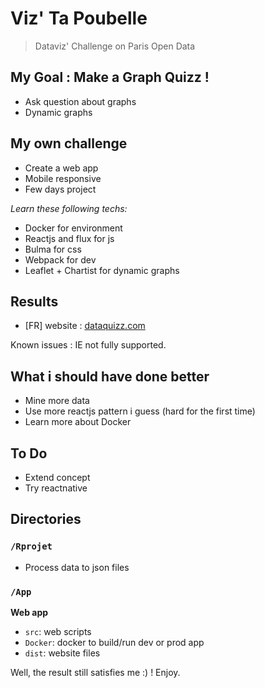 # Viz' Ta Poubelle

> Dataviz' Challenge on Paris Open Data 


## My Goal : Make a Graph Quizz !

* Ask question about graphs
* Dynamic graphs


## My own challenge

* Create a web app
* Mobile responsive
* Few days project

_Learn these following techs:_

* Docker for environment
* Reactjs and flux for js
* Bulma for css
* Webpack for dev
* Leaflet + Chartist for dynamic graphs


## Results

* [FR] website : [dataquizz.com](http://dataquizz.com) 

Known issues : IE not fully supported.


## What i should have done better

* Mine more data
* Use more reactjs pattern i guess (hard for the first time)
* Learn more about Docker

## To Do

* Extend concept
* Try reactnative


## Directories

### `/Rprojet`

* Process data to json files

### `/App`

__Web app__

* `src`: web scripts
* `Docker`: docker to build/run dev or prod app 
* `dist`: website files

Well, the result still satisfies me :) !
Enjoy.




